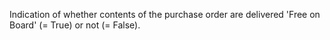 ﻿Indication of whether contents of the purchase order are delivered 'Free on Board' (= True) or not (= False).